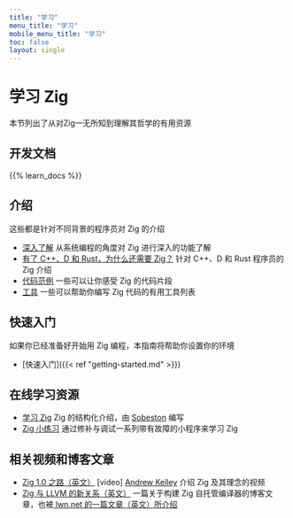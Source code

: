 ```yaml
---
title: "学习"
menu_title: "学习"
mobile_menu_title: "学习"
toc: false
layout: single
---
```


# 学习 Zig
本节列出了从对Zig一无所知到理解其哲学的有用资源

## 开发文档
{{% learn_docs %}}

## 介绍
这些都是针对不同背景的程序员对 Zig 的介绍

- [深入了解](overview/)
从系统编程的角度对 Zig 进行深入的功能了解
- [有了 C++、D 和 Rust，为什么还需要 Zig？](why_zig_rust_d_cpp/)
针对 C++、D 和 Rust 程序员的 Zig 介绍
- [代码范例](samples/)
一些可以让你感受 Zig 的代码片段
- [工具](tools/)
一些可以帮助你编写 Zig 代码的有用工具列表


## 快速入门
如果你已经准备好开始用 Zig 编程，本指南将帮助你设置你的环境

- [快速入门]({{< ref "getting-started.md" >}})

## 在线学习资源
- [学习 Zig](https://ziglearn.org)
Zig 的结构化介绍，由 [Sobeston](https://github.com/sobeston) 编写
- [Zig 小练习](https://github.com/ratfactor/ziglings)
通过修补与调试一系列带有故障的小程序来学习 Zig

## 相关视频和博客文章
- [Zig 1.0 之路（英文）](https://www.youtube.com/watch?v=Gv2I7qTux7g) [video]
[Andrew Kelley](https://andrewkelley.me) 介绍 Zig 及其理念的视频
- [Zig 与 LLVM 的新关系（英文）](https://kristoff.it/blog/zig-new-relationship-llvm/)
一篇关于构建 Zig 自托管编译器的博客文章，也被[ lwn.net 的一篇文章（英文）所介绍](https://lwn.net/Articles/833400/)
















